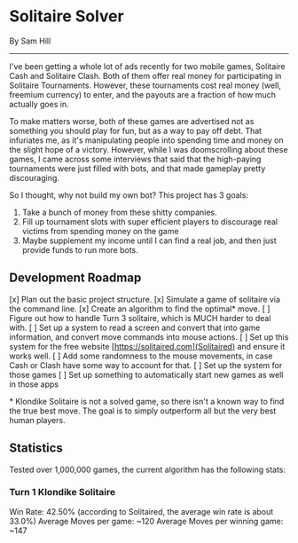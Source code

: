 # Solitaire Solver
By Sam Hill

---

I've been getting a whole lot of ads recently for two mobile games, Solitaire Cash and Solitaire Clash. Both of them offer real money for participating in Solitaire Tournaments. However, these tournaments cost real money (well, freemium currency) to enter, and the payouts are a fraction of how much actually goes in.

To make matters worse, both of these games are advertised not as something you should play for fun, but as a way to pay off debt. That infuriates me, as it's manipulating people into spending time and money on the slight hope of a victory. However, while I was doomscrolling about these games, I came across some interviews that said that the high-paying tournaments were just filled with bots, and that made gameplay pretty discouraging.

So I thought, why not build my own bot? This project has 3 goals:

1. Take a bunch of money from these shitty companies.
2. Fill up tournament slots with super efficient players to discourage real victims from spending money on the game
3. Maybe supplement my income until I can find a real job, and then just provide funds to run more bots.

## Development Roadmap

[x] Plan out the basic project structure.
[x] Simulate a game of solitaire via the command line.
[x] Create an algorithm to find the optimal\* move.
[ ] Figure out how to handle Turn 3 solitaire, which is MUCH harder to deal with.
[ ] Set up a system to read a screen and convert that into game information, and convert move commands into mouse actions.
[ ] Set up this system for the free website [https://solitaired.com](Solitaired) and ensure it works well.
[ ] Add some randomness to the mouse movements, in case Cash or Clash have some way to account for that.
[ ] Set up the system for those games
[ ] Set up something to automatically start new games as well in those apps

\* Klondike Solitaire is not a solved game, so there isn't a known way to find the true best move. The goal is to simply outperform all but the very best human players.

## Statistics

Tested over 1,000,000 games, the current algorithm has the following stats:

### Turn 1 Klondike Solitaire

Win Rate: 42.50% (according to Solitaired, the average win rate is about 33.0%)
Average Moves per game: ~120
Average Moves per winning game: ~147